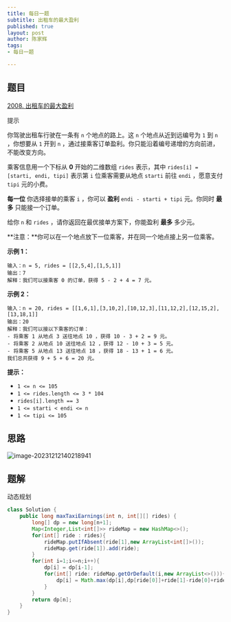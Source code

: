 ```yaml
---
title: 每日一题
subtitle: 出租车的最大盈利
published: true
layout: post
author: 陈家辉
tags:
- 每日一题

---
```


## 题目

[2008. 出租车的最大盈利](https://leetcode.cn/problems/maximum-earnings-from-taxi/)

提示



你驾驶出租车行驶在一条有 `n` 个地点的路上。这 `n` 个地点从近到远编号为 `1` 到 `n` ，你想要从 `1` 开到 `n` ，通过接乘客订单盈利。你只能沿着编号递增的方向前进，不能改变方向。

乘客信息用一个下标从 **0** 开始的二维数组 `rides` 表示，其中 `rides[i] = [starti, endi, tipi]` 表示第 `i` 位乘客需要从地点 `starti` 前往 `endi` ，愿意支付 `tipi` 元的小费。

**每一位** 你选择接单的乘客 `i` ，你可以 **盈利** `endi - starti + tipi` 元。你同时 **最多** 只能接一个订单。

给你 `n` 和 `rides` ，请你返回在最优接单方案下，你能盈利 **最多** 多少元。

**注意：**你可以在一个地点放下一位乘客，并在同一个地点接上另一位乘客。

 

**示例 1：**

```
输入：n = 5, rides = [[2,5,4],[1,5,1]]
输出：7
解释：我们可以接乘客 0 的订单，获得 5 - 2 + 4 = 7 元。
```

**示例 2：**

```
输入：n = 20, rides = [[1,6,1],[3,10,2],[10,12,3],[11,12,2],[12,15,2],[13,18,1]]
输出：20
解释：我们可以接以下乘客的订单：
- 将乘客 1 从地点 3 送往地点 10 ，获得 10 - 3 + 2 = 9 元。
- 将乘客 2 从地点 10 送往地点 12 ，获得 12 - 10 + 3 = 5 元。
- 将乘客 5 从地点 13 送往地点 18 ，获得 18 - 13 + 1 = 6 元。
我们总共获得 9 + 5 + 6 = 20 元。
```

 

**提示：**

- `1 <= n <= 105`
- `1 <= rides.length <= 3 * 104`
- `rides[i].length == 3`
- `1 <= starti < endi <= n`
- `1 <= tipi <= 105`

## 思路

![image-20231212140218941](https://cdn.jsdelivr.net/gh/CJH876492153/picture@main/image-20231212140218941.png)

## 题解

动态规划

```java
class Solution {
    public long maxTaxiEarnings(int n, int[][] rides) {
        long[] dp = new long[n+1];
        Map<Integer,List<int[]>> rideMap = new HashMap<>();
        for(int[] ride : rides){
            rideMap.putIfAbsent(ride[1],new ArrayList<int[]>());
            rideMap.get(ride[1]).add(ride);
        }
        for(int i=1;i<=n;i++){
            dp[i] = dp[i-1];
            for(int[] ride: rideMap.getOrDefault(i,new ArrayList<>())){
                dp[i] = Math.max(dp[i],dp[ride[0]]+ride[1]-ride[0]+ride[2]);
            }
        }
        return dp[n];
    }
}
```

